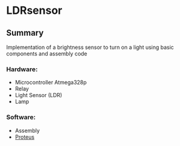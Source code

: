 # LDRsensor

## Summary
Implementation of a brightness sensor to turn on a light using basic components and assembly code

### Hardware:
- Microcontroller Atmega328p
- Relay
- Light Sensor (LDR)
- Lamp


### Software:
- Assembly
- [Proteus](https://www.labcenter.com/) 